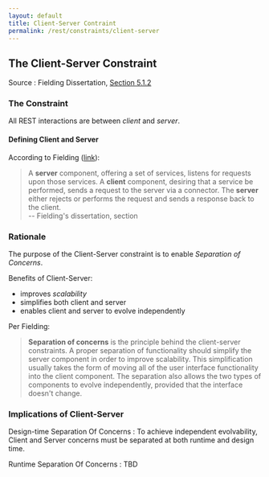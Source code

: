```yaml
---
layout: default
title: Client-Server Contraint
permalink: /rest/constraints/client-server
---
```


## The Client-Server Constraint

Source
: Fielding Dissertation, [Section 5.1.2](https://www.ics.uci.edu/~fielding/pubs/dissertation/rest_arch_style.htm#sec_5_1_2)

### The Constraint

All REST interactions are between _client_ and _server_.

#### Defining Client and Server
According to Fielding ([link](https://www.ics.uci.edu/~fielding/pubs/dissertation/net_arch_styles.htm#sec_3_4_1)):
> A **server** component, offering a set of services, 
> listens for requests upon those services. A **client** component, 
> desiring that a service be performed, sends a request to the 
> server via a connector. The **server** either rejects or performs the 
> request and sends a response back to the client.
> <br/> -- Fielding's dissertation, section  

### Rationale

The purpose of the Client-Server constraint is to enable _Separation of Concerns_.

Benefits of Client-Server:
- improves _scalability_
- simplifies both client and server
- enables client and server to evolve independently

Per Fielding:
> **Separation of concerns** is the principle behind the client-server
> constraints. A proper separation of functionality should simplify
> the server component in order to improve scalability. This
> simplification usually takes the form of moving all of the user
> interface functionality into the client component. The separation
> also allows the two types of components to evolve independently,
> provided that the interface doesn't change.

### Implications of Client-Server

Design-time Separation Of Concerns
: To achieve independent evolvability, Client and Server concerns must 
be separated at both runtime and design time.

Runtime Separation Of Concerns
: TBD

